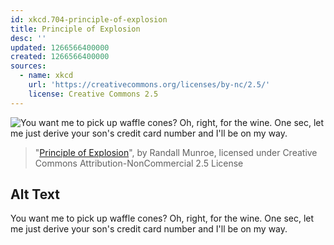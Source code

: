 ```yaml
---
id: xkcd.704-principle-of-explosion
title: Principle of Explosion
desc: ''
updated: 1266566400000
created: 1266566400000
sources:
  - name: xkcd
    url: 'https://creativecommons.org/licenses/by-nc/2.5/'
    license: Creative Commons 2.5
---
```

![You want me to pick up waffle cones? Oh, right, for the wine. One sec, let me just derive your son's credit card number and I'll be on my way.](https://imgs.xkcd.com/comics/principle_of_explosion.png)
> "[Principle of Explosion](https://xkcd.com/704/)", by Randall Munroe, licensed under Creative Commons Attribution-NonCommercial 2.5 License

## Alt Text
You want me to pick up waffle cones? Oh, right, for the wine. One sec, let me just derive your son's credit card number and I'll be on my way.
